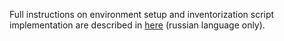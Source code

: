 Full instructions on environment setup and inventorization script implementation are described in [here](https://vk.com/away.php?utf=1&to=https%3A%2F%2Fdocs.google.com%2Fdocument%2Fd%2F1HxJ86YWJzMRQRYc6xhSHnRrwHZqNWnkgFet6kvs_mLI%2Fedit%3Fusp%3Dsharing) (russian language only).

